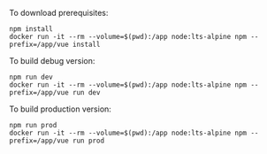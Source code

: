 To download prerequisites:
    
    npm install
    docker run -it --rm --volume=$(pwd):/app node:lts-alpine npm --prefix=/app/vue install

To build debug version:

    npm run dev
    docker run -it --rm --volume=$(pwd):/app node:lts-alpine npm --prefix=/app/vue run dev
    
To build production version:

    npm run prod
    docker run -it --rm --volume=$(pwd):/app node:lts-alpine npm --prefix=/app/vue run prod
    
